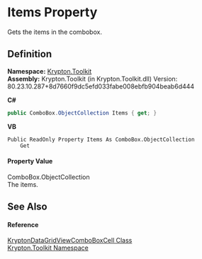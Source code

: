 # Items Property


Gets the items in the combobox.



## Definition
**Namespace:** <a href="79d2eac2-21f4-54ff-7552-b20c33c30600.md">Krypton.Toolkit</a>  
**Assembly:** Krypton.Toolkit (in Krypton.Toolkit.dll) Version: 80.23.10.287+8d7660f9dc5efd033fabe008ebfb904beab6d444

**C#**
``` C#
public ComboBox.ObjectCollection Items { get; }
```
**VB**
``` VB
Public ReadOnly Property Items As ComboBox.ObjectCollection
	Get
```



#### Property Value
ComboBox.ObjectCollection  
The items.

## See Also


#### Reference
<a href="cd3ff85d-ab33-0d06-1173-b122b0650460.md">KryptonDataGridViewComboBoxCell Class</a>  
<a href="79d2eac2-21f4-54ff-7552-b20c33c30600.md">Krypton.Toolkit Namespace</a>  
